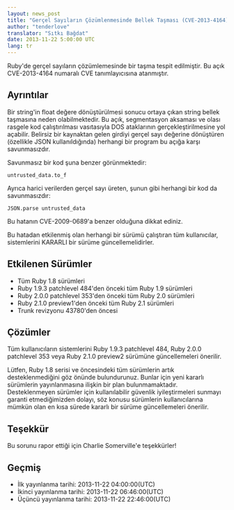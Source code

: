 ```yaml
---
layout: news_post
title: "Gerçel Sayıların Çözümlenmesinde Bellek Taşması (CVE-2013-4164)"
author: "tenderlove"
translator: "Sıtkı Bağdat"
date: 2013-11-22 5:00:00 UTC
lang: tr
---
```


Ruby'de gerçel sayıların çözümlemesinde bir taşma tespit edilmiştir. Bu açık
CVE-2013-4164 numaralı CVE tanımlayıcısına atanmıştır.

## Ayrıntılar

Bir string'in float değere dönüştürülmesi sonucu ortaya çıkan string bellek
taşmasına neden olabilmektedir. Bu açık, segmentasyon aksaması ve olası rasgele
kod çalıştırılması vasıtasıyla DOS ataklarının gerçekleştirilmesine yol açabilir.
Belirsiz bir kaynaktan gelen girdiyi gerçel sayı değerine dönüştüren (özellikle
JSON kullanıldığında) herhangi bir program bu açığa karşı savunmasızdır.

Savunmasız bir kod şuna benzer görünmektedir:

    untrusted_data.to_f

Ayrıca harici verilerden gerçel sayı üreten, şunun gibi herhangi bir kod da
savunmasızdır:

    JSON.parse untrusted_data

Bu hatanın CVE-2009-0689'a benzer olduğuna dikkat ediniz.

Bu hatadan etkilenmiş olan herhangi bir sürümü çalıştıran tüm kullanıcılar,
sistemlerini KARARLI bir sürüme güncellemelidirler.

## Etkilenen Sürümler

* Tüm Ruby 1.8 sürümleri
* Ruby 1.9.3 patchlevel 484'den önceki tüm Ruby 1.9 sürümleri
* Ruby 2.0.0 patchlevel 353'den önceki tüm Ruby 2.0 sürümleri
* Ruby 2.1.0 preview1'den önceki tüm Ruby 2.1 sürümleri
* Trunk revizyonu 43780'den öncesi

## Çözümler

Tüm kullanıcıların sistemlerini Ruby 1.9.3 patchlevel 484, Ruby 2.0.0 patchlevel
353 veya Ruby 2.1.0 preview2 sürümüne güncellemeleri önerilir.

Lütfen, Ruby 1.8 serisi ve öncesindeki tüm sürümlerin artık desteklenmediğini göz
önünde bulundurunuz. Bunlar için yeni kararlı sürümlerin yayınlanmasına ilişkin
bir plan bulunmamaktadır. Desteklenmeyen sürümler için kullanılabilir güvenlik
iyileştirmeleri sunmayı garanti etmediğimizden dolayı, söz konusu sürümlerin
kullanıcılarına mümkün olan en kısa sürede kararlı bir sürüme güncellemeleri
önerilir.

## Teşekkür

Bu sorunu rapor ettiği için Charlie Somerville'e teşekkürler!

## Geçmiş

* İlk yayınlanma tarihi: 2013-11-22 04:00:00(UTC)
* İkinci yayınlanma tarihi: 2013-11-22 06:46:00(UTC)
* Üçüncü yayınlanma tarihi: 2013-11-22 22:46:00(UTC)
